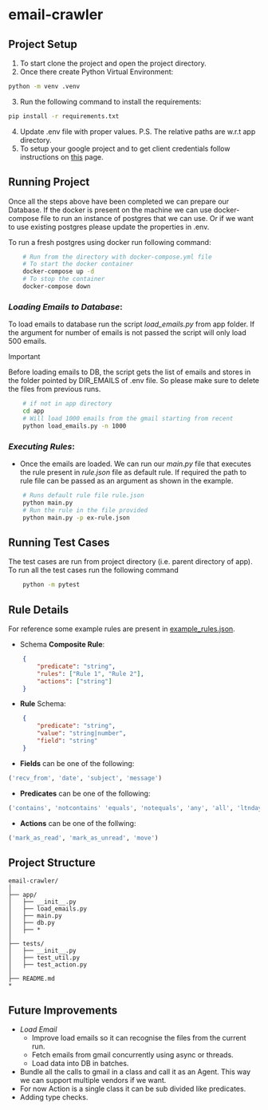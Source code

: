 # email-crawler

## Project Setup
1. To start clone the project and open the project directory.
2. Once there create Python Virtual Environment: 
```bash 
python -m venv .venv
```
3. Run the following command to install the requirements:
```bash
pip install -r requirements.txt
```
4. Update .env file with proper values. P.S. The relative paths are w.r.t app directory.
5. To setup your google project and to get client credentials follow instructions on [this](https://developers.google.com/gmail/api/quickstart/python) page.

## Running Project
Once all the steps above have been completed we can prepare our Database. If the docker is present on the machine we can use docker-compose file to run an instance of postgres that we can use. Or if we want to use existing postgres please update the properties in .env.

To run a fresh postgres using docker run following command:
```bash
    # Run from the directory with docker-compose.yml file
    # To start the docker container
    docker-compose up -d
    # To stop the container
    docker-compose down
```

### *Loading Emails to Database*: 
To load emails to database run the script *load_emails.py* from app folder. If the argument for number of emails is not passed the script will only load 500 emails.
> [!IMPORTANT]
> Before loading emails to DB, the script gets the list of emails and stores in the folder pointed by DIR_EMAILS of .env file. So please make sure to delete the files from previous runs.

```bash
    # if not in app directory
    cd app
    # Will load 1000 emails from the gmail starting from recent
    python load_emails.py -n 1000
```
### *Executing Rules*:
- Once the emails are loaded. We can run our *main.py* file that executes the rule present in *rule.json* file as default rule. If required the path to rule file can be passed as an argument as shown in the example.
```bash
    # Runs default rule file rule.json
    python main.py
    # Run the rule in the file provided
    python main.py -p ex-rule.json
```

## Running Test Cases
The test cases are run from project directory (i.e. parent directory of app). To run all the test cases run the following command
```bash
    python -m pytest
```

## Rule Details
For reference some example rules are present in [example_rules.json](./app/example_rules.json).
- Schema **Composite Rule**:
```json
    {
        "predicate": "string",
        "rules": ["Rule 1", "Rule 2"],
        "actions": ["string"]
    }
```
- **Rule** Schema:
```json
    {
        "predicate": "string",
        "value": "string|number",
        "field": "string"
    }
```
- **Fields** can be one of the following:
```python
('recv_from', 'date', 'subject', 'message')
```
- **Predicates** can be one of the following:
```python
('contains', 'notcontains' 'equals', 'notequals', 'any', 'all', 'ltndays', 'gtndays')
```
- **Actions** can be one of the follwing: 
```python
('mark_as_read', 'mark_as_unread', 'move')
```

## Project Structure
```
email-crawler/
│
├── app/
│   ├── __init__.py
│   ├── load_emails.py
│   ├── main.py
│   ├── db.py
│   ├── *
│
├── tests/
│   ├── __init__.py
│   ├── test_util.py
│   ├── test_action.py
│
├── README.md
*
```

## Future Improvements
- *Load Email*
    - Improve load emails so it can recognise the files from the current run.
    - Fetch emails from gmail concurrently using async or threads.
    - Load data into DB in batches.
- Bundle all the calls to gmail in a class and call it as an Agent. This way we can support multiple vendors if we want.
- For now Action is a single class it can be sub divided like predicates.
- Adding type checks.